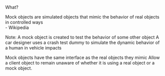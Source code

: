 <p>What?</p>
<p>Mock objects are simulated objects that mimic the behavior of real objects in controlled ways<br/>
    - Wikipedia</p>

Note:
A mock object is created to test the behavior of some other object
A car designer uses a crash test dummy to simulate the dynamic behavior of a human in vehicle impacts

Mock objects have the same interface as the real objects they mimic
Allow a client object to remain unaware of whether it is using a real object or a mock object.
